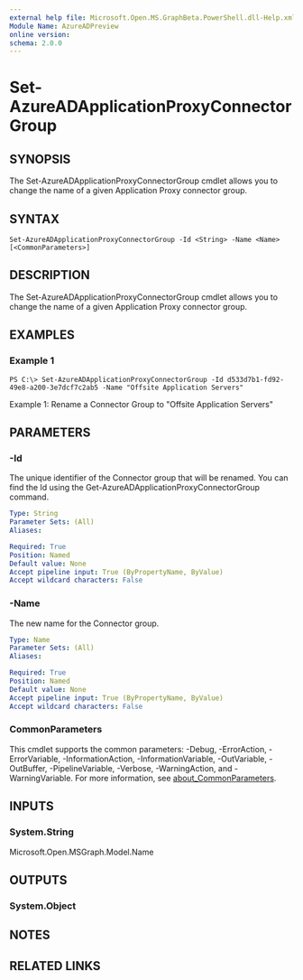 ```yaml
---
external help file: Microsoft.Open.MS.GraphBeta.PowerShell.dll-Help.xml
Module Name: AzureADPreview
online version:
schema: 2.0.0
---
```


# Set-AzureADApplicationProxyConnectorGroup

## SYNOPSIS
The Set-AzureADApplicationProxyConnectorGroup cmdlet allows you to change the name of a given Application Proxy connector group. 

## SYNTAX

```
Set-AzureADApplicationProxyConnectorGroup -Id <String> -Name <Name> [<CommonParameters>]
```

## DESCRIPTION
The Set-AzureADApplicationProxyConnectorGroup cmdlet allows you to change the name of a given Application Proxy connector group. 

## EXAMPLES

### Example 1
```
PS C:\> Set-AzureADApplicationProxyConnectorGroup -Id d533d7b1-fd92-49e8-a200-3e7dcf7c2ab5 -Name "Offsite Application Servers"
```

Example 1: Rename a Connector Group to "Offsite Application Servers"

## PARAMETERS

### -Id
The unique identifier of the Connector group that will be renamed. You can find the Id using the Get-AzureADApplicationProxyConnectorGroup command. 

```yaml
Type: String
Parameter Sets: (All)
Aliases:

Required: True
Position: Named
Default value: None
Accept pipeline input: True (ByPropertyName, ByValue)
Accept wildcard characters: False
```

### -Name
The new name for the Connector group.

```yaml
Type: Name
Parameter Sets: (All)
Aliases:

Required: True
Position: Named
Default value: None
Accept pipeline input: True (ByPropertyName, ByValue)
Accept wildcard characters: False
```

### CommonParameters
This cmdlet supports the common parameters: -Debug, -ErrorAction, -ErrorVariable, -InformationAction, -InformationVariable, -OutVariable, -OutBuffer, -PipelineVariable, -Verbose, -WarningAction, and -WarningVariable. For more information, see [about_CommonParameters](https://go.microsoft.com/fwlink/?LinkID=113216).

## INPUTS

### System.String
Microsoft.Open.MSGraph.Model.Name

## OUTPUTS

### System.Object

## NOTES

## RELATED LINKS
